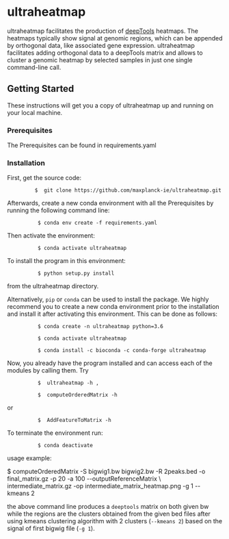 # ultraheatmap

ultraheatmap facilitates the production of [deepTools](https://github.com/deeptools/deepTools)
heatmaps. The heatmaps typically show signal at genomic regions, which can be
appended by orthogonal data, like associated gene expression. ultraheatmap
facilitates adding orthogonal data to a deepTools matrix and allows to cluster a
genomic heatmap by selected samples in just one single command-line call.


## Getting Started

These instructions will get you a copy of ultraheatmap up and running on your local machine.

### Prerequisites

The Prerequisites can be found in requirements.yaml

### Installation

First, get the source code:

             $  git clone https://github.com/maxplanck-ie/ultraheatmap.git

Afterwards, create a new conda environment with all the Prerequisites by running the following command line:


              $ conda env create -f requirements.yaml


Then activate the environment:

              $ conda activate ultraheatmap

To install the program in this environment:

              $ python setup.py install
from the ultraheatmap directory.

Alternatively, `pip` or `conda` can be used to install the package. We highly recommend you to create a new conda environment prior to the installation and install it after activating this environment. This can be done as follows:

              $ conda create -n ultraheatmap python=3.6

              $ conda activate ultraheatmap

              $ conda install -c bioconda -c conda-forge ultraheatmap


Now, you already have the program installed and can access each of the modules by calling them. Try

              $  ultraheatmap -h ,

              $  computeOrderedMatrix -h

or

              $  AddFeatureToMatrix -h

To terminate the environment run:

              $ conda deactivate

usage example:

  $ computeOrderedMatrix -S bigwig1.bw bigwig2.bw -R 2peaks.bed -o final_matrix.gz -p 20 -a 100 --outputReferenceMatrix \     intermediate_matrix.gz -op intermediate_matrix_heatmap.png -g 1 --kmeans 2

  the above command line produces a `deeptools` matrix on both given bw while the regions are the clusters obtained from the given bed files after using kmeans clustering algorithm with 2 clusters (`--kmeans 2`) based on the signal of first bigwig file (`-g 1`).
